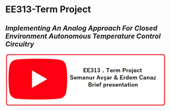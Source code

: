 # EE313-Term Project
## _Implementing An Analog Approach For Closed Environment Autonomous Temperature Control Circuitry_

<!--<img src="top.png" style=" width: 8000px;
  height: 150px;vertical-align:middle;margin:-40px 0px; object-fit:cover;"> </center>   -->
<!--![yastik](top.png)-->
<p align="center">
   <img src="/Pictures/readme/youtubeicon.png" >
</p>
